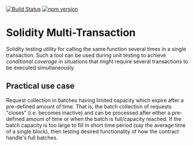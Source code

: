 [![Build Status](https://travis-ci.org/bh2smith/solidity-multi-transaction.svg?branch=master)](https://travis-ci.org/bh2smith/solidity-multi-transaction)
[![npm version](https://badge.fury.io/js/solidity-multicall.svg)](https://badge.fury.io/js/solidity-multicall)

# Solidity Multi-Transaction
Solidity testing utility for calling the same function several times in a single transaction. Such a tool can be used during unit testing to achieve _conditional coverage_ in situations that might require several transactions to be executed simultaneously.


## Practical use case


Request collection in batches having limited capacity which expire after a pre-defined amount of time. That is, the batch collection of requests "closes" (i.e. becomes inactive) and can be processed after either a pre-defined amount of time or when the batch is full/capacity reached. If the batch capacity is too large to fill in short time period (say the average time of a single block), then testing desired functionality of how the contract handle's full batches.
